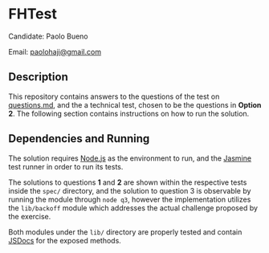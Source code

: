 FHTest
===
Candidate: Paolo Bueno

Email: [paolohaji@gmail.com](mailto:paolohaji@gmail.com)

Description
---
This repository contains answers to the questions of the test on [questions.md](questions.md), and the a technical test, chosen to be the questions in **Option 2**. The following section contains instructions on how to run the solution.

Dependencies and Running
---
The solution requires [Node.js](http://nodejs.org/) as the environment to run, and the [Jasmine](https://github.com/jasmine/jasmine-npm) test runner in order to run its tests.

The solutions to questions **1** and **2** are shown within the respective tests inside the `spec/` directory, and the solution to question 3 is observable by running the module through `node q3`, however the implementation utilizes the `lib/backoff` module which addresses the actual challenge proposed by the exercise.

Both modules under the `lib/` directory are properly tested and contain [JSDocs](http://usejsdoc.org/) for the exposed methods.